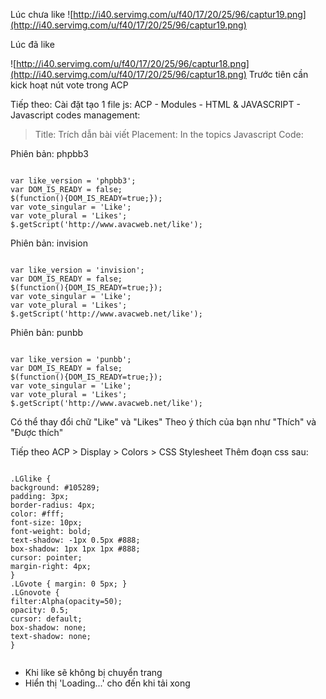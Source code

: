 Lúc chưa like
![http://i40.servimg.com/u/f40/17/20/25/96/captur19.png](http://i40.servimg.com/u/f40/17/20/25/96/captur19.png)


Lúc đã like

![http://i40.servimg.com/u/f40/17/20/25/96/captur18.png](http://i40.servimg.com/u/f40/17/20/25/96/captur18.png)
Trước tiên cần kick hoạt nút vote trong ACP

Tiếp theo:
Cài đặt tạo 1 file js:
ACP - Modules - HTML & JAVASCRIPT - Javascript codes management:

> Title: Trích dẫn bài viết
> Placement: In the topics
> Javascript Code:


Phiên bản: phpbb3

```

var like_version = 'phpbb3';
var DOM_IS_READY = false;
$(function(){DOM_IS_READY=true;});
var vote_singular = 'Like';
var vote_plural = 'Likes';
$.getScript('http://www.avacweb.net/like');
```

Phiên bản: invision

```

var like_version = 'invision';
var DOM_IS_READY = false;
$(function(){DOM_IS_READY=true;});
var vote_singular = 'Like';
var vote_plural = 'Likes';
$.getScript('http://www.avacweb.net/like');
```

Phiên bản: punbb

```

var like_version = 'punbb';
var DOM_IS_READY = false;
$(function(){DOM_IS_READY=true;});
var vote_singular = 'Like';
var vote_plural = 'Likes';
$.getScript('http://www.avacweb.net/like');

```

Có thể thay đổi chữ "Like" và "Likes" Theo ý thích của bạn như "Thích" và "Được thích"

Tiếp theo ACP > Display > Colors > CSS Stylesheet Thêm đoạn css sau:

```

.LGlike {
background: #105289;
padding: 3px;
border-radius: 4px;
color: #fff;
font-size: 10px;
font-weight: bold;
text-shadow: -1px 0.5px #888;
box-shadow: 1px 1px 1px #888;
cursor: pointer;
margin-right: 4px;
}
.LGvote { margin: 0 5px; }
.LGnovote {
filter:Alpha(opacity=50);
opacity: 0.5;
cursor: default;
box-shadow: none;
text-shadow: none;
}


```
- Khi like sẽ không bị chuyển trang
- Hiển thị 'Loading...' cho đến khi tải xong